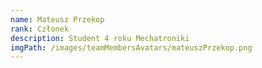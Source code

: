 ```yaml
---
name: Mateusz Przekop
rank: Członek
description: Student 4 roku Mechatroniki
imgPath: /images/teamMembersAvatars/mateuszPrzekop.png
---
```

